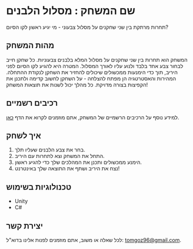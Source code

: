 # שם המשחק : מסלול הלבנים

תחרות מרתקת בין שני שחקנים על מסלול צבעוני - מי יגיע ראשון לקו הסיום?

## מהות המשחק
המשחק הוא תחרות בין שני שחקנים על מסלול המלא בלבנים צבעוניות. כל שחקן חייב לבחור צבע אחד בלבד ולנוע עליו לאורך המסלול. המטרה היא להגיע לקו הסיום לפני היריב, תוך כדי הימנעות ממכשולים שיכולים להחזיר את השחקן לנקודת ההתחלה. המהירות והאסטרטגיה הן מפתח להצלחה - על השחקן לחשוב קדימה ולתכנן את הקפיצות בצורה מדויקת. כל מהלך יכול לשנות את תוצאות המשחק!

## רכיבים רשמיים
למידע נוסף על הרכיבים הרשמיים של המשחק, אתם מוזמנים לקרוא את הדף [כאן]([קישור_לרכיבים_רשמיים](https://github.com/ComputerGameDev/ColoredBricks/blob/main/formal-elements.md)).

## איך לשחק
1. בחר את צבע הלבנים שעליו תלך.
2. התחל את המשחק וצא לתחרות עם היריב.
3. הימנע ממכשולים ותכנן את המהלכים שלך כדי להגיע ראשון.
4. נצח את היריב ושתף את התוצאה שלך באינטרנט!

## טכנולוגיות בשימוש
- Unity
- C#

## יצירת קשר
לכל שאלה או משוב, אתם מוזמנים לפנות אלינו בדוא"ל: [tomgoz96@gmail.com](tomgoz96@gmail.com).
